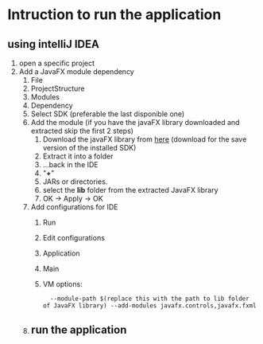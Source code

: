 # Intruction to run the application

## using intelliJ IDEA 

1. open a specific project
2. Add a JavaFX module dependency
    1. File
    2. ProjectStructure
    3. Modules
    4. Dependency
    5. Select SDK (preferable the last disponible one)
    6. Add the module (if you have the javaFX library downloaded and extracted skip the first 2 steps)  
        1. Download the javaFX library from [here](https://gluonhq.com/products/javafx) (download for the save version of the installed SDK)
        2. Extract it into a folder
        3. ...back in the IDE
        4. "**+**"
        5. JARs or directories.
        6. select the **lib** folder from the extracted JavaFX library
        7. OK -> Apply -> OK
    7. Add configurations for IDE
       1. Run
       2. Edit configurations
       3. Application
       4. Main
       5. VM options:

                --module-path $(replace this with the path to lib folder of JavaFX library) --add-modules javafx.controls,javafx.fxml

    8. ## run the application
